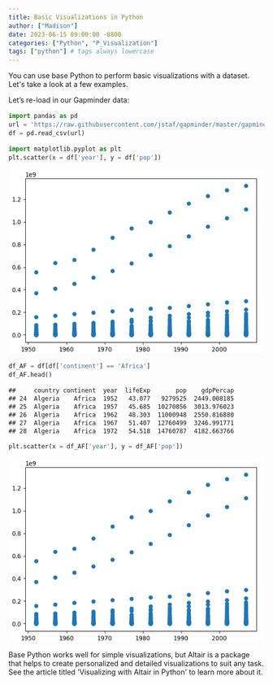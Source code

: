 ```yaml
---
title: Basic Visualizations in Python
author: ["Madison"]
date: 2023-06-15 09:00:00 -0800
categories: ["Python", "P_Visualization"]
tags: ["python"] # tags always lowercase
---
```




You can use base Python to perform basic visualizations with a dataset. Let's take a look at a few examples.

Let’s re-load in our Gapminder data:


``` python
import pandas as pd
url = 'https://raw.githubusercontent.com/jstaf/gapminder/master/gapminder/gapminder.csv'
df = pd.read_csv(url)
```


``` python
import matplotlib.pyplot as plt
plt.scatter(x = df['year'], y = df['pop'])
```

![](images/basic-viz-plot-1.png)


``` python
df_AF = df[df['continent'] == 'Africa']
df_AF.head()
```

```
##     country continent  year  lifeExp       pop    gdpPercap
## 24  Algeria    Africa  1952   43.077   9279525  2449.008185
## 25  Algeria    Africa  1957   45.685  10270856  3013.976023
## 26  Algeria    Africa  1962   48.303  11000948  2550.816880
## 27  Algeria    Africa  1967   51.407  12760499  3246.991771
## 28  Algeria    Africa  1972   54.518  14760787  4182.663766
```

``` python
plt.scatter(x = df_AF['year'], y = df_AF['pop'])
```

![](images/basic-viz-plot-1.png)


Base Python works well for simple visualizations, but Altair is a package that helps to create personalized and detailed visualizations to suit any task. See the article titled 'Visualizing with Altair in Python' to learn more about it.
